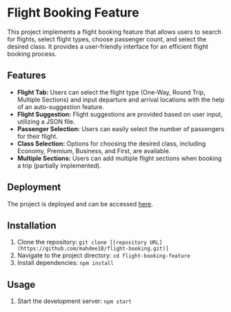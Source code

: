 # Flight Booking Feature

This project implements a flight booking feature that allows users to search for flights, select flight types, choose passenger count, and select the desired class. It provides a user-friendly interface for an efficient flight booking process.

## Features

- **Flight Tab:** Users can select the flight type (One-Way, Round Trip, Multiple Sections) and input departure and arrival locations with the help of an auto-suggestion feature.
- **Flight Suggestion:** Flight suggestions are provided based on user input, utilizing a JSON file.
- **Passenger Selection:** Users can easily select the number of passengers for their flight.
- **Class Selection:** Options for choosing the desired class, including Economy, Premium, Business, and First, are available.
- **Multiple Sections:** Users can add multiple flight sections when booking a trip (partially implemented).

 ## Deployment

The project is deployed and can be accessed [here](https://example.com](https://flight-ticket-121.netlify.app/)).

## Installation

1. Clone the repository: `git clone [[repository URL](https://github.com/mahdee18/flight-booking.git)]`
2. Navigate to the project directory: `cd flight-booking-feature`
3. Install dependencies: `npm install`

## Usage

1. Start the development server: `npm start`

